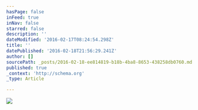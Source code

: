 ```yaml
---
hasPage: false
inFeed: true
inNav: false
starred: false
description: ''
dateModified: '2016-02-17T08:24:54.298Z'
title: ''
datePublished: '2016-02-18T21:56:29.241Z'
author: []
sourcePath: _posts/2016-02-18-ee814819-b18b-4ba8-8653-438258db0760.md
published: true
_context: 'http://schema.org'
_type: Article

---
```

![](https://the-grid-user-content.s3-us-west-2.amazonaws.com/9647adac-3247-4912-a360-8211b4d2d000.jpg)
